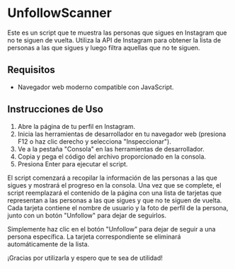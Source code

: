 # UnfollowScanner

Este es un script que te muestra las personas que sigues en Instagram que no te siguen de vuelta. Utiliza la API de Instagram para obtener la lista de personas a las que sigues y luego filtra aquellas que no te siguen.

## Requisitos

- Navegador web moderno compatible con JavaScript.

## Instrucciones de Uso

1. Abre la página de tu perfil en Instagram.
2. Inicia las herramientas de desarrollador en tu navegador web (presiona F12 o haz clic derecho y selecciona "Inspeccionar").
3. Ve a la pestaña "Consola" en las herramientas de desarrollador.
4. Copia y pega el código del archivo proporcionado en la consola.
5. Presiona Enter para ejecutar el script.

El script comenzará a recopilar la información de las personas a las que sigues y mostrará el progreso en la consola. Una vez que se complete, el script reemplazará el contenido de la página con una lista de tarjetas que representan a las personas a las que sigues y que no te siguen de vuelta. Cada tarjeta contiene el nombre de usuario y la foto de perfil de la persona, junto con un botón "Unfollow" para dejar de seguirlos.

Simplemente haz clic en el botón "Unfollow" para dejar de seguir a una persona específica. La tarjeta correspondiente se eliminará automáticamente de la lista.

¡Gracias por utilizarla y espero que te sea de utilidad!
